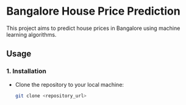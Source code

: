 # Bangalore House Price Prediction

This project aims to predict house prices in Bangalore using machine learning algorithms.

## Usage

### 1. Installation

- Clone the repository to your local machine:

  ```bash
  git clone <repository_url>
